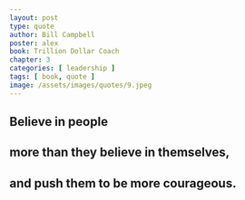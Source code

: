 ```yaml
---
layout: post
type: quote
author: Bill Campbell
poster: alex
book: Trillion Dollar Coach
chapter: 3
categories: [ leadership ]
tags: [ book, quote ]
image: /assets/images/quotes/9.jpeg
---
```

## Believe in people 
## more than they believe in themselves, 
## and push them to be more courageous. 
